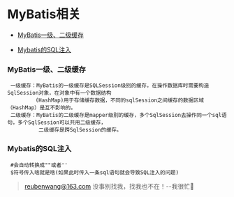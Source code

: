 # MyBatis相关

 - [MyBatis一级、二级缓存](#MyBatis一级、二级缓存)
 
 - [Mybatis的SQL注入](#Mybatis的SQL注入)
 
 ### MyBatis一级、二级缓存
 
     一级缓存：MyBatis的一级缓存是SQLSession级别的缓存，在操作数据库时需要构造SqlSession对象，在对象中有一个数据结构
             (HashMap)用于存储缓存数据，不同的sqlSession之间缓存的数据区域（HashMap）是互不影响的。
     二级缓存：MyBatis的二级缓存是mapper级别的缓存，多个SqlSession去操作同一个sql语句，多个SqlSession可以共用二级缓存，
              二级缓存是跨SqlSession的缓存。         
     
 ### Mybatis的SQL注入
     
     #会自动转换成""或者''
     $符号传入啥就是啥(如果此时传入一条sql语句就会导致SQL注入的问题)
 

> reubenwang@163.com
> 没事别找我，找我也不在！--我很忙🦆